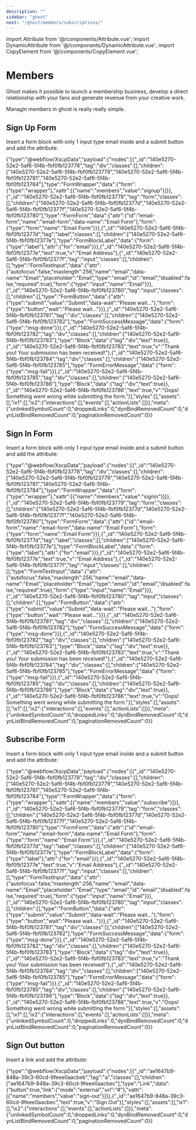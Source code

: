 ```yaml
---
description: ""
sidebar: "ghost"
next: "/ghost/members/subscriptions/"
---
```

import Attribute from '@/components/Attribute.vue';
import DynamicAttribute from '@/components/DynamicAttribute.vue';
import CopyElement from '@/components/CopyElement.vue';

# Members

Ghost makes it possible to launch a membership business, develop a direct relationship with your fans and generate revenue from your creative work.

Managin members in ghost is really really simple.


## Sign Up Form

Insert a form block with only 1 input type email inside and a submit button and add the attribute:

<Attribute name="members" value="signup" />

<CopyElement title="Sign up form">{"type":"@webflow/XscpData","payload":{"nodes":[{"_id":"140e5270-52e2-5af6-5f4b-fbf0fb123778","tag":"div","classes":[],"children":["140e5270-52e2-5af6-5f4b-fbf0fb123779","140e5270-52e2-5af6-5f4b-fbf0fb123781","140e5270-52e2-5af6-5f4b-fbf0fb123784"],"type":"FormWrapper","data":{"form":{"type":"wrapper"},"xattr":[{"name":"members","value":"signup"}]}},{"_id":"140e5270-52e2-5af6-5f4b-fbf0fb123779","tag":"form","classes":[],"children":["140e5270-52e2-5af6-5f4b-fbf0fb12377d","140e5270-52e2-5af6-5f4b-fbf0fb12377f","140e5270-52e2-5af6-5f4b-fbf0fb123780"],"type":"FormForm","data":{"attr":{"id":"email-form","name":"email-form","data-name":"Email Form"},"form":{"type":"form","name":"Email Form"}}},{"_id":"140e5270-52e2-5af6-5f4b-fbf0fb12377d","tag":"label","classes":[],"children":["140e5270-52e2-5af6-5f4b-fbf0fb12377e"],"type":"FormBlockLabel","data":{"form":{"type":"label"},"attr":{"for":"email"}}},{"_id":"140e5270-52e2-5af6-5f4b-fbf0fb12377e","text":true,"v":"Email Address"},{"_id":"140e5270-52e2-5af6-5f4b-fbf0fb12377f","tag":"input","classes":[],"children":[],"type":"FormTextInput","data":{"attr":{"autofocus":false,"maxlength":256,"name":"email","data-name":"Email","placeholder":"Email","type":"email","id":"email","disabled":false,"required":true},"form":{"type":"input","name":"Email"}}},{"_id":"140e5270-52e2-5af6-5f4b-fbf0fb123780","tag":"input","classes":[],"children":[],"type":"FormButton","data":{"attr":{"type":"submit","value":"Submit","data-wait":"Please wait..."},"form":{"type":"button","wait":"Please wait..."}}},{"_id":"140e5270-52e2-5af6-5f4b-fbf0fb123781","tag":"div","classes":[],"children":["140e5270-52e2-5af6-5f4b-fbf0fb123782"],"type":"FormSuccessMessage","data":{"form":{"type":"msg-done"}}},{"_id":"140e5270-52e2-5af6-5f4b-fbf0fb123782","tag":"div","classes":[],"children":["140e5270-52e2-5af6-5f4b-fbf0fb123783"],"type":"Block","data":{"tag":"div","text":true}},{"_id":"140e5270-52e2-5af6-5f4b-fbf0fb123783","text":true,"v":"Thank you! Your submission has been received!"},{"_id":"140e5270-52e2-5af6-5f4b-fbf0fb123784","tag":"div","classes":[],"children":["140e5270-52e2-5af6-5f4b-fbf0fb123785"],"type":"FormErrorMessage","data":{"form":{"type":"msg-fail"}}},{"_id":"140e5270-52e2-5af6-5f4b-fbf0fb123785","tag":"div","classes":[],"children":["140e5270-52e2-5af6-5f4b-fbf0fb123786"],"type":"Block","data":{"tag":"div","text":true}},{"_id":"140e5270-52e2-5af6-5f4b-fbf0fb123786","text":true,"v":"Oops! Something went wrong while submitting the form."}],"styles":[],"assets":[],"ix1":[],"ix2":{"interactions":[],"events":[],"actionLists":[]}},"meta":{"unlinkedSymbolCount":0,"droppedLinks":0,"dynBindRemovedCount":0,"dynListBindRemovedCount":0,"paginationRemovedCount":0}}</CopyElement>

## Sign In Form

Insert a form block with only 1 input type email inside and a submit button and add the attribute:

<Attribute name="members" value="signin" />

<CopyElement title="Sign Up form">{"type":"@webflow/XscpData","payload":{"nodes":[{"_id":"140e5270-52e2-5af6-5f4b-fbf0fb123778","tag":"div","classes":[],"children":["140e5270-52e2-5af6-5f4b-fbf0fb123779","140e5270-52e2-5af6-5f4b-fbf0fb123781","140e5270-52e2-5af6-5f4b-fbf0fb123784"],"type":"FormWrapper","data":{"form":{"type":"wrapper"},"xattr":[{"name":"members","value":"signin"}]}},{"_id":"140e5270-52e2-5af6-5f4b-fbf0fb123779","tag":"form","classes":[],"children":["140e5270-52e2-5af6-5f4b-fbf0fb12377d","140e5270-52e2-5af6-5f4b-fbf0fb12377f","140e5270-52e2-5af6-5f4b-fbf0fb123780"],"type":"FormForm","data":{"attr":{"id":"email-form","name":"email-form","data-name":"Email Form"},"form":{"type":"form","name":"Email Form"}}},{"_id":"140e5270-52e2-5af6-5f4b-fbf0fb12377d","tag":"label","classes":[],"children":["140e5270-52e2-5af6-5f4b-fbf0fb12377e"],"type":"FormBlockLabel","data":{"form":{"type":"label"},"attr":{"for":"email"}}},{"_id":"140e5270-52e2-5af6-5f4b-fbf0fb12377e","text":true,"v":"Email Address"},{"_id":"140e5270-52e2-5af6-5f4b-fbf0fb12377f","tag":"input","classes":[],"children":[],"type":"FormTextInput","data":{"attr":{"autofocus":false,"maxlength":256,"name":"email","data-name":"Email","placeholder":"Email","type":"email","id":"email","disabled":false,"required":true},"form":{"type":"input","name":"Email"}}},{"_id":"140e5270-52e2-5af6-5f4b-fbf0fb123780","tag":"input","classes":[],"children":[],"type":"FormButton","data":{"attr":{"type":"submit","value":"Submit","data-wait":"Please wait..."},"form":{"type":"button","wait":"Please wait..."}}},{"_id":"140e5270-52e2-5af6-5f4b-fbf0fb123781","tag":"div","classes":[],"children":["140e5270-52e2-5af6-5f4b-fbf0fb123782"],"type":"FormSuccessMessage","data":{"form":{"type":"msg-done"}}},{"_id":"140e5270-52e2-5af6-5f4b-fbf0fb123782","tag":"div","classes":[],"children":["140e5270-52e2-5af6-5f4b-fbf0fb123783"],"type":"Block","data":{"tag":"div","text":true}},{"_id":"140e5270-52e2-5af6-5f4b-fbf0fb123783","text":true,"v":"Thank you! Your submission has been received!"},{"_id":"140e5270-52e2-5af6-5f4b-fbf0fb123784","tag":"div","classes":[],"children":["140e5270-52e2-5af6-5f4b-fbf0fb123785"],"type":"FormErrorMessage","data":{"form":{"type":"msg-fail"}}},{"_id":"140e5270-52e2-5af6-5f4b-fbf0fb123785","tag":"div","classes":[],"children":["140e5270-52e2-5af6-5f4b-fbf0fb123786"],"type":"Block","data":{"tag":"div","text":true}},{"_id":"140e5270-52e2-5af6-5f4b-fbf0fb123786","text":true,"v":"Oops! Something went wrong while submitting the form."}],"styles":[],"assets":[],"ix1":[],"ix2":{"interactions":[],"events":[],"actionLists":[]}},"meta":{"unlinkedSymbolCount":0,"droppedLinks":0,"dynBindRemovedCount":0,"dynListBindRemovedCount":0,"paginationRemovedCount":0}}</CopyElement>


## Subscribe Form


Insert a form block with only 1 input type email inside and a submit button and add the attribute:

<Attribute name="members" value="signin" />

<CopyElement title="Subscribe form">{"type":"@webflow/XscpData","payload":{"nodes":[{"_id":"140e5270-52e2-5af6-5f4b-fbf0fb123778","tag":"div","classes":[],"children":["140e5270-52e2-5af6-5f4b-fbf0fb123779","140e5270-52e2-5af6-5f4b-fbf0fb123781","140e5270-52e2-5af6-5f4b-fbf0fb123784"],"type":"FormWrapper","data":{"form":{"type":"wrapper"},"xattr":[{"name":"members","value":"subscribe"}]}},{"_id":"140e5270-52e2-5af6-5f4b-fbf0fb123779","tag":"form","classes":[],"children":["140e5270-52e2-5af6-5f4b-fbf0fb12377d","140e5270-52e2-5af6-5f4b-fbf0fb12377f","140e5270-52e2-5af6-5f4b-fbf0fb123780"],"type":"FormForm","data":{"attr":{"id":"email-form","name":"email-form","data-name":"Email Form"},"form":{"type":"form","name":"Email Form"}}},{"_id":"140e5270-52e2-5af6-5f4b-fbf0fb12377d","tag":"label","classes":[],"children":["140e5270-52e2-5af6-5f4b-fbf0fb12377e"],"type":"FormBlockLabel","data":{"form":{"type":"label"},"attr":{"for":"email"}}},{"_id":"140e5270-52e2-5af6-5f4b-fbf0fb12377e","text":true,"v":"Email Address"},{"_id":"140e5270-52e2-5af6-5f4b-fbf0fb12377f","tag":"input","classes":[],"children":[],"type":"FormTextInput","data":{"attr":{"autofocus":false,"maxlength":256,"name":"email","data-name":"Email","placeholder":"Email","type":"email","id":"email","disabled":false,"required":true},"form":{"type":"input","name":"Email"}}},{"_id":"140e5270-52e2-5af6-5f4b-fbf0fb123780","tag":"input","classes":[],"children":[],"type":"FormButton","data":{"attr":{"type":"submit","value":"Submit","data-wait":"Please wait..."},"form":{"type":"button","wait":"Please wait..."}}},{"_id":"140e5270-52e2-5af6-5f4b-fbf0fb123781","tag":"div","classes":[],"children":["140e5270-52e2-5af6-5f4b-fbf0fb123782"],"type":"FormSuccessMessage","data":{"form":{"type":"msg-done"}}},{"_id":"140e5270-52e2-5af6-5f4b-fbf0fb123782","tag":"div","classes":[],"children":["140e5270-52e2-5af6-5f4b-fbf0fb123783"],"type":"Block","data":{"tag":"div","text":true}},{"_id":"140e5270-52e2-5af6-5f4b-fbf0fb123783","text":true,"v":"Thank you! Your submission has been received!"},{"_id":"140e5270-52e2-5af6-5f4b-fbf0fb123784","tag":"div","classes":[],"children":["140e5270-52e2-5af6-5f4b-fbf0fb123785"],"type":"FormErrorMessage","data":{"form":{"type":"msg-fail"}}},{"_id":"140e5270-52e2-5af6-5f4b-fbf0fb123785","tag":"div","classes":[],"children":["140e5270-52e2-5af6-5f4b-fbf0fb123786"],"type":"Block","data":{"tag":"div","text":true}},{"_id":"140e5270-52e2-5af6-5f4b-fbf0fb123786","text":true,"v":"Oops! Something went wrong while submitting the form."}],"styles":[],"assets":[],"ix1":[],"ix2":{"interactions":[],"events":[],"actionLists":[]}},"meta":{"unlinkedSymbolCount":0,"droppedLinks":0,"dynBindRemovedCount":0,"dynListBindRemovedCount":0,"paginationRemovedCount":0}}</CopyElement>


## Sign Out button

Insert a link and add the attribute:

<Attribute name="members" value="sign-out" />

<CopyElement title="Sign Out Button">{"type":"@webflow/XscpData","payload":{"nodes":[{"_id":"ae1647b9-848a-39c3-60cd-9feee0aacbeb","tag":"a","classes":[],"children":["ae1647b9-848a-39c3-60cd-9feee0aacbec"],"type":"Link","data":{"button":true,"link":{"mode":"external","url":"#"},"xattr":[{"name":"members","value":"sign-out"}]}},{"_id":"ae1647b9-848a-39c3-60cd-9feee0aacbec","text":true,"v":"Sign Out"}],"styles":[],"assets":[],"ix1":[],"ix2":{"interactions":[],"events":[],"actionLists":[]}},"meta":{"unlinkedSymbolCount":0,"droppedLinks":0,"dynBindRemovedCount":0,"dynListBindRemovedCount":0,"paginationRemovedCount":0}}</CopyElement>
